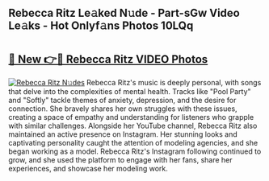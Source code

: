 ## Rebecca Ritz Le𝚊ked N𝚞de - Part-sGw Video Le𝚊ks - Hot Onlyf𝚊ns Photos 10LQq

# <h2><a href="http://ab38145.deff.icu/?id=Rebecca+Ritz">🔗 New 👉🔴 Rebecca Ritz VIDEO Photos</a></h2>

[![Rebecca Ritz N𝚞des](https://i.imgur.com/rIISA9y.gif)](http://ab38145.deff.icu/?id=Rebecca+Ritz)
Rebecca Ritz's music is deeply personal, with songs that delve into the complexities of mental health. Tracks like "Pool Party" and "Softly" tackle themes of anxiety, depression, and the desire for connection. She bravely shares her own struggles with these issues, creating a space of empathy and understanding for listeners who grapple with similar challenges. Alongside her YouTube channel, Rebecca Ritz also maintained an active presence on Instagram. Her stunning looks and captivating personality caught the attention of modeling agencies, and she began working as a model. Rebecca Ritz's Instagram following continued to grow, and she used the platform to engage with her fans, share her experiences, and showcase her modeling work.
